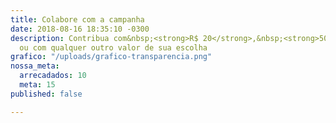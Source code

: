 ```yaml
---
title: Colabore com a campanha
date: 2018-08-16 18:35:10 -0300
description: Contribua com&nbsp;<strong>R$ 20</strong>,&nbsp;<strong>50</strong>,&nbsp;<strong>100</strong>,&nbsp;<strong>250</strong>,
  ou com qualquer outro valor de sua escolha
grafico: "/uploads/grafico-transparencia.png"
nossa_meta:
  arrecadados: 10
  meta: 15
published: false

---
```

